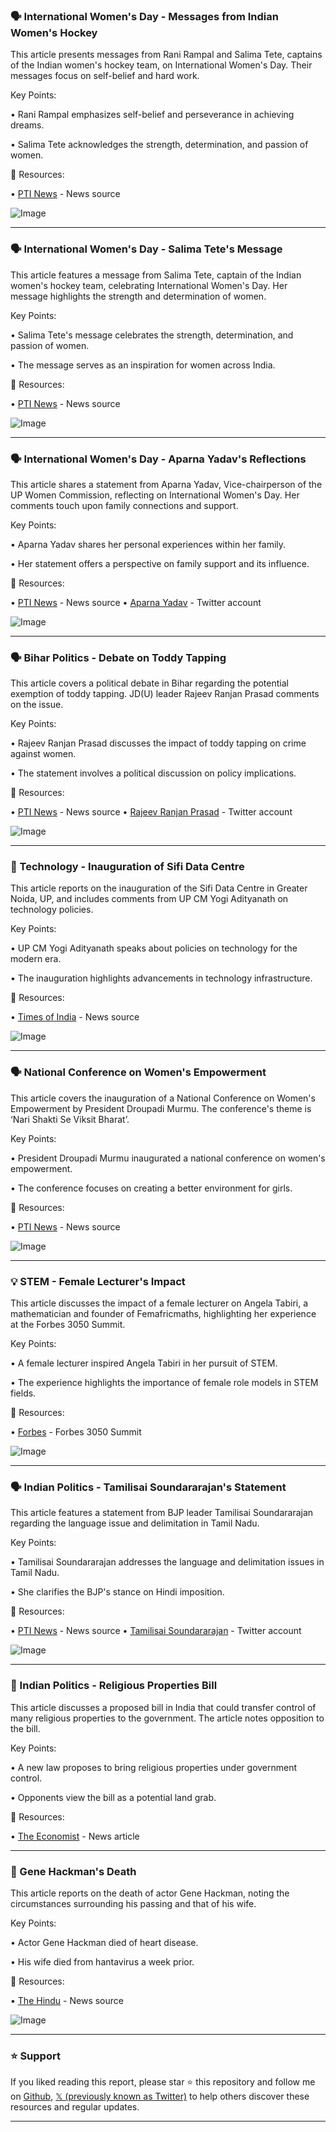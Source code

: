 ### 🗣️ International Women's Day - Messages from Indian Women's Hockey

This article presents messages from Rani Rampal and Salima Tete, captains of the Indian women's hockey team, on International Women's Day.  Their messages focus on self-belief and hard work.

Key Points:

• Rani Rampal emphasizes self-belief and perseverance in achieving dreams.


• Salima Tete acknowledges the strength, determination, and passion of women.



🔗 Resources:

• [PTI News](https://x.com/PTI_News) - News source


![Image](https://pbs.twimg.com/ext_tw_video_thumb/1898309851895529472/pu/img/kTqBrOUtJNpmtBUb.jpg)

---

### 🗣️ International Women's Day - Salima Tete's Message

This article features a message from Salima Tete, captain of the Indian women's hockey team, celebrating International Women's Day.  Her message highlights the strength and determination of women.

Key Points:

• Salima Tete's message celebrates the strength, determination, and passion of women.


• The message serves as an inspiration for women across India.



🔗 Resources:

• [PTI News](https://x.com/PTI_News) - News source


![Image](https://pbs.twimg.com/ext_tw_video_thumb/1898310234256670721/pu/img/b-GsqlYCox34lAp8.jpg)

---

### 🗣️ International Women's Day - Aparna Yadav's Reflections

This article shares a statement from Aparna Yadav, Vice-chairperson of the UP Women Commission, reflecting on International Women's Day.  Her comments touch upon family connections and support.

Key Points:

• Aparna Yadav shares her personal experiences within her family.


• Her statement offers a perspective on family support and its influence.



🔗 Resources:

• [PTI News](https://x.com/PTI_News) - News source
• [Aparna Yadav](https://x.com/aparnabisht7) - Twitter account


![Image](https://pbs.twimg.com/ext_tw_video_thumb/1898304639545798656/pu/img/aM-dS5IcVUJgW99I.jpg)

---

### 🗣️ Bihar Politics - Debate on Toddy Tapping

This article covers a political debate in Bihar regarding the potential exemption of toddy tapping.  JD(U) leader Rajeev Ranjan Prasad comments on the issue.

Key Points:

• Rajeev Ranjan Prasad discusses the impact of toddy tapping on crime against women.


•  The statement involves a political discussion on policy implications.



🔗 Resources:

• [PTI News](https://x.com/PTI_News) - News source
• [Rajeev Ranjan Prasad](https://x.com/RajivRanjanJDU) - Twitter account


![Image](https://pbs.twimg.com/ext_tw_video_thumb/1898297867636514816/pu/img/Ed88x6V0m9BWPBzO.jpg)

---

### 🤖 Technology - Inauguration of Sifi Data Centre

This article reports on the inauguration of the Sifi Data Centre in Greater Noida, UP, and includes comments from UP CM Yogi Adityanath on technology policies.

Key Points:

• UP CM Yogi Adityanath speaks about policies on technology for the modern era.


• The inauguration highlights advancements in technology infrastructure.



🔗 Resources:

• [Times of India](https://x.com/timesofindia) - News source


![Image](https://pbs.twimg.com/ext_tw_video_thumb/1898293518520782849/pu/img/fd93HbAfr5uBbi9K.jpg)

---

### 🗣️  National Conference on Women's Empowerment

This article covers the inauguration of a National Conference on Women's Empowerment by President Droupadi Murmu.  The conference's theme is ‘Nari Shakti Se Viksit Bharat’.

Key Points:

• President Droupadi Murmu inaugurated a national conference on women's empowerment.


• The conference focuses on creating a better environment for girls.



🔗 Resources:

• [PTI News](https://x.com/PTI_News) - News source


![Image](https://pbs.twimg.com/media/GlgXk4JaYAAc3dq?format=png&name=small)

---

### 💡 STEM -  Female Lecturer's Impact

This article discusses the impact of a female lecturer on Angela Tabiri, a mathematician and founder of Femafricmaths, highlighting her experience at the Forbes 3050 Summit.

Key Points:

• A female lecturer inspired Angela Tabiri in her pursuit of STEM.


• The experience highlights the importance of female role models in STEM fields.



🔗 Resources:

• [Forbes](https://forbes.com/connect/event/2025-forbes-3050-summit-abu-dhabi/) - Forbes 3050 Summit


![Image](https://pbs.twimg.com/media/GlXI-R3XcAAbCwq.jpg)

---

### 🗣️ Indian Politics -  Tamilisai Soundararajan's Statement

This article features a statement from BJP leader Tamilisai Soundararajan regarding the language issue and delimitation in Tamil Nadu.

Key Points:

• Tamilisai Soundararajan addresses the language and delimitation issues in Tamil Nadu.


• She clarifies the BJP's stance on Hindi imposition.



🔗 Resources:

• [PTI News](https://x.com/PTI_News) - News source
• [Tamilisai Soundararajan](https://x.com/DrTamilisai4BJP) - Twitter account


![Image](https://pbs.twimg.com/ext_tw_video_thumb/1898289587283542016/pu/img/T4tTj0RxDCNPd8LF.jpg)

---

### 📰  Indian Politics - Religious Properties Bill

This article discusses a proposed bill in India that could transfer control of many religious properties to the government.  The article notes opposition to the bill.

Key Points:

• A new law proposes to bring religious properties under government control.


• Opponents view the bill as a potential land grab.



🔗 Resources:

• [The Economist](https://t.co/5YCDWRY1wB) - News article


---

### 📰  Gene Hackman's Death

This article reports on the death of actor Gene Hackman, noting the circumstances surrounding his passing and that of his wife.

Key Points:

• Actor Gene Hackman died of heart disease.


• His wife died from hantavirus a week prior.



🔗 Resources:

• [The Hindu](https://x.com/the_hindu) - News source


![Image](https://pbs.twimg.com/ext_tw_video_thumb/1898283537553670146/pu/img/zumE2mL0OQqeeMR3.jpg)


---

### ⭐️ Support

If you liked reading this report, please star ⭐️ this repository and follow me on [Github](https://github.com/Drix10), [𝕏 (previously known as Twitter)](https://x.com/DRIX_10_) to help others discover these resources and regular updates.

---